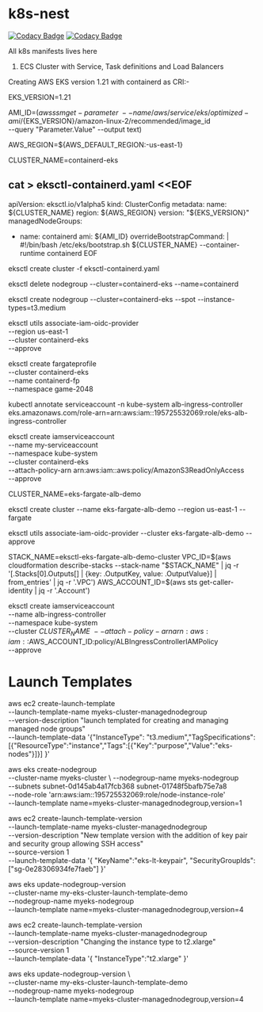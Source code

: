 # k8s-nest

[![Codacy Badge](https://api.codacy.com/project/badge/Grade/d6a38ef88cf741f6a350e1fedf59311c)](https://app.codacy.com/gh/vinod827/k8s-nest?utm_source=github.com&utm_medium=referral&utm_content=vinod827/k8s-nest&utm_campaign=Badge_Grade_Settings)
[![Codacy Badge](https://api.codacy.com/project/badge/Grade/665c8926c3374c3bb8c19f6932e5eee2)](https://app.codacy.com/gh/vinod827/k8s-nest?utm_source=github.com&utm_medium=referral&utm_content=vinod827/k8s-nest&utm_campaign=Badge_Grade_Settings)

All k8s manifests lives here


1) ECS Cluster with Service, Task definitions and Load Balancers




Creating AWS EKS version 1.21 with containerd as CRI:-

EKS_VERSION=1.21

AMI_ID=$(aws ssm get-parameter \
    --name /aws/service/eks/optimized-ami/${EKS_VERSION}/amazon-linux-2/recommended/image_id \
    --query "Parameter.Value" --output text)

AWS_REGION=${AWS_DEFAULT_REGION:-us-east-1}

CLUSTER_NAME=containerd-eks

cat > eksctl-containerd.yaml <<EOF
--- 
apiVersion: eksctl.io/v1alpha5
kind: ClusterConfig
metadata:
  name: ${CLUSTER_NAME}
  region: ${AWS_REGION}
  version: "${EKS_VERSION}"
managedNodeGroups:
  - name: containerd
    ami: ${AMI_ID}
    overrideBootstrapCommand: |
      #!/bin/bash
      /etc/eks/bootstrap.sh ${CLUSTER_NAME} --container-runtime containerd
EOF

eksctl create cluster -f eksctl-containerd.yaml

eksctl delete nodegroup --cluster=containerd-eks --name=containerd

eksctl create nodegroup --cluster=containerd-eks --spot --instance-types=t3.medium

eksctl utils associate-iam-oidc-provider \
    --region us-east-1 \
    --cluster containerd-eks \
    --approve


eksctl create fargateprofile \
    --cluster containerd-eks \
    --name containerd-fp \
    --namespace game-2048


kubectl annotate serviceaccount -n kube-system alb-ingress-controller \
eks.amazonaws.com/role-arn=arn:aws:iam::195725532069:role/eks-alb-ingress-controller


eksctl create iamserviceaccount \
                --name my-serviceaccount \
                --namespace kube-system \
                --cluster containerd-eks \
                --attach-policy-arn arn:aws:iam::aws:policy/AmazonS3ReadOnlyAccess \
                --approve

             

CLUSTER_NAME=eks-fargate-alb-demo

eksctl create cluster --name eks-fargate-alb-demo --region us-east-1 --fargate

eksctl utils associate-iam-oidc-provider --cluster eks-fargate-alb-demo --approve

STACK_NAME=eksctl-eks-fargate-alb-demo-cluster
VPC_ID=$(aws cloudformation describe-stacks --stack-name "$STACK_NAME" | jq -r '[.Stacks[0].Outputs[] | {key: .OutputKey, value: .OutputValue}] | from_entries' | jq -r '.VPC')
AWS_ACCOUNT_ID=$(aws sts get-caller-identity | jq -r '.Account')

eksctl create iamserviceaccount \
--name alb-ingress-controller \
--namespace kube-system \
--cluster $CLUSTER_NAME \
--attach-policy-arn arn:aws:iam::$AWS_ACCOUNT_ID:policy/ALBIngressControllerIAMPolicy \
--approve




# Launch Templates

aws ec2 create-launch-template \
--launch-template-name myeks-cluster-managednodegroup \
--version-description "launch templated for creating and managing managed node groups" \
--launch-template-data '{"InstanceType": "t3.medium","TagSpecifications":[{"ResourceType":"instance","Tags":[{"Key":"purpose","Value":"eks-nodes"}]}] }'

aws eks create-nodegroup \
--cluster-name myeks-cluster \ 
--nodegroup-name myeks-nodegroup \
--subnets subnet-0d145ab4a17fcb368 subnet-01748f5bafb75e7a8 \
--node-role 'arn:aws:iam::195725532069:role/node-instance-role' \
--launch-template name=myeks-cluster-managednodegroup,version=1

aws ec2 create-launch-template-version \
--launch-template-name myeks-cluster-managednodegroup \
--version-description "New template version with the addition of key pair and security group allowing SSH access" \
--source-version 1 \
--launch-template-data '{ "KeyName":"eks-lt-keypair", "SecurityGroupIds":["sg-0e28306934fe7faeb"] }'

aws eks update-nodegroup-version \
--cluster-name my-eks-cluster-launch-template-demo \
--nodegroup-name myeks-nodegroup \
--launch-template name=myeks-cluster-managednodegroup,version=4


aws ec2 create-launch-template-version \
--launch-template-name myeks-cluster-managednodegroup \
--version-description "Changing the instance type to t2.xlarge" \
--source-version 1 \
--launch-template-data '{ "InstanceType":"t2.xlarge" }'

aws eks update-nodegroup-version \                                                               
--cluster-name my-eks-cluster-launch-template-demo \
--nodegroup-name myeks-nodegroup \
--launch-template name=myeks-cluster-managednodegroup,version=4